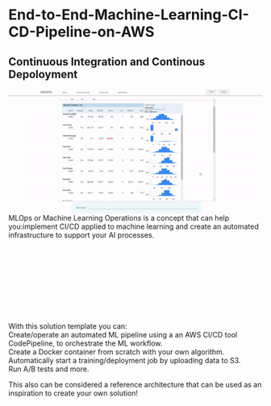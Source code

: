 # End-to-End-Machine-Learning-CI-CD-Pipeline-on-AWS

## Continuous Integration and Continous Depoloyment

<img align="right" src="imgs/ezgif-1-e3d1c499b26c.gif">
MLOps or Machine Learning Operations is a concept that can help you:implement CI/CD applied to machine learning and create an automated infrastructure to support your AI processes.

</br></br></br></br></br></br></br></br>

With this solution template you can:
</br>
Create/operate an automated ML pipeline using a an AWS CI/CD tool CodePipeline, to orchestrate the ML workflow.
</br>
Create a Docker container from scratch with your own algorithm.
</br>
Automatically start a training/deployment job by uploading data to S3.
</br>
Run A/B tests and more. 

This also can be considered a reference architecture that can be used as an inspiration to create your own solution!

